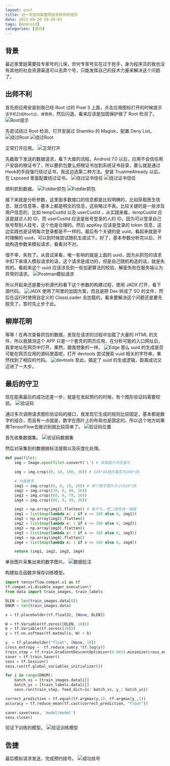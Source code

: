 ```yaml
---
layout: post
title: 记一次逆向某医院挂号软件的经历
date: 2023-09-20 19:59:03
tags: [Android]
categories: [逆向]
---
```


## 背景
最近家里娃需要挂专家号的儿保，奈何专家号实在过于抢手，身为程序员的我也没有其他的社会资源渠道可以去弄个号，只能发挥自己的技术力量来解决这个问题了。

## 出师不利
首先把应用安装到我已经 Root 过的 Pixel 3 上面，点击应用图标打开的时候提示`该手机已经Root过，请慎用`，然后闪退，看来应该是加固保护做了 Root 检测了。
![Root提示](/images/2023-09-20-01-Root%E6%97%A0%E6%B3%95%E6%89%93%E5%BC%80.png)

先尝试绕过 Root 检测，打开安装过 Shamiko 的 Magisk，配置 Deny List。
![绕过Root](/images/2023-09-20-02-Magisk%E7%BB%95%E8%BF%87Root%E6%A3%80%E6%B5%8B1.png)
![绕过Root](/images/2023-09-20-03-Magisk%E7%BB%95%E8%BF%87Root%E6%A3%80%E6%B5%8B2.png)

正常打开应用。
![正常打开](/images/2023-09-20-04-%E6%AD%A3%E5%B8%B8%E6%89%93%E5%BC%80.png)

先截取下发送的数据请求，看下大致的流程。Android 7.0 以后，应用不会信任用户安装的根证书了，所以要抓包要么把根证书加到系统证书目录，要么就是通过Hook的手段强行绕过证书，我这边选第二种方法。安装 TrustmeAlready 以后，在 Lsposed 里面配置绕过证书。
![绕过证书信任](/images/2023-09-20-05-LSPOSED%E7%BB%95%E8%BF%87%E8%AF%81%E4%B9%A6%E4%BF%A1%E4%BB%BB1.png)
![绕过证书信任](/images/2023-09-20-06-LSPOSED%E7%BB%95%E8%BF%87%E8%AF%81%E4%B9%A6%E4%BF%A1%E4%BB%BB2.png)

顺利抓到数据。
![Fiddler抓包](/images/2023-09-20-07-Fiddler%E6%8A%93%E5%8C%85.png)
![Fiddler抓包](/images/2023-09-20-08-Fiddler%E8%AF%B7%E6%B1%82%E8%AF%A6%E7%BB%86%E5%8F%82%E6%95%B0.png)

接下来就是分析参数，这里面多数接口的信息都是比较明确的，比如获取医生信息、就诊信息等，基本上都是明文的信息，这些略过不表。比较关键的是一些涉及用户信息的，比如 tempCustId 以及 userCustId ，从实践来看，tempCustId 应该是就诊人的 ID，而 userCustId 应该是账号登录的人的 ID，因为可以登录自己账号帮别人挂号，这个也是合理的。然后 appKey 应该是登录的 token 信息，这边实践也是证明每次登录都是不一样的。最后有个关键的是 uuid，看起来就是平时理解的 uuid，可以到时候尝试随机生成试下。好了，基本参数分析完以后，开始构造参数来模拟请求，看看对不对。

很不幸，失败了。从尝试来看，唯一影响的就是上面的 uuid，因为从抓包的请求中扣下来填入模拟请求的话，这个请求是成功的，但是自己随机构造的话，就是失败的。看起来这个 uuid 应该涉及到一些加密算法的校验，解密失败在服务端认为异常的请求。
![Postman模拟请求](/images/2023-09-20-09-Postman%E6%A8%A1%E6%8B%9F%E8%AF%B7%E6%B1%82%E5%A4%B1%E8%B4%A5.png)

所以开起来还是要分析源代码看下这个参数的构建过程，使用 JADX 打开，看下源代码。
![JADX](/images/2023-09-20-18-JDAX%E8%A7%A3%E6%9E%90APK.png)
使用了阿里的加固方案，而且是把 Dex 转成了 SO 的文件，然后在运行时使用自定义的 ClassLoader 去加载的，看来要解决这个问题还是要先脱壳了。暂时先止步于此。

## 柳岸花明
等等！在再次查看抓包的数据，发现在请求的过程中加载了大量的 HTML 的文件，所以我猜测这个 APP 只是一个套壳的网页应用，在分析可能的入口网址后，我拿地址在网页中打开。果然，跟我想象的一样。
![Edge](/images/2023-09-20-11-%E6%89%93%E5%BC%80Web%E9%A1%B5%E9%9D%A2.png)
那么 uuid 的生成是否可能在网页应用的源码里面呢，打开 devtools 尝试搜索 uuid 相关的字符串，果然找到了相应的代码。
![devtools](/images/2023-09-20-12-UUID%E5%85%B3%E9%94%AE%E7%94%9F%E6%88%90%E5%AF%86%E7%A0%81.png)
至此，搞定了 uuid 的生成逻辑，距离成功又迈进了一大步。

## 最后的守卫
现在距离最后的成功还差一步，就是在发起预约的时候，有个图形验证码需要校验。
![验证码](/images/2023-09-20-10-%E9%A2%84%E7%BA%A6%E9%9C%80%E8%A6%81%E9%AA%8C%E8%AF%81%E7%A0%81.png)

通过多次调用请求图形验证码的接口，我发现它生成的规则比较固定，基本都是数字的组合，而且有一点就是，数字在图片上的布局也是固定的。所以这个地方如果用TensorFlow去做识别就比较简单了。
![验证码位置](/images/2023-09-20-14-%E6%95%B0%E6%8D%AE%E6%A0%87%E6%B3%A8%E6%96%B9%E6%B3%95.png)

首先收集数据集。
![验证码数据集](/images/2023-09-20-13-%E5%9B%BE%E5%BD%A2%E9%AA%8C%E8%AF%81%E7%A0%81%E6%95%B0%E6%8D%AE%E9%9B%86.png)

然后对采集到的数据做标注提取以及灰度化处理。
```python
def paa(file):
    img = Image.open(file).convert('L') # 读取图片并灰度化

    img = img.crop((0, 10, 100, 36)) # 120*44图片裁剪为100*26

    # 分离数字
    img1 = img.crop((0, 0, 19, 26)) # 单个数字图片大小为19*26
    img2 = img.crop((30, 0, 49, 26))
    img3 = img.crop((60, 0, 79, 26))
    img4 = img.crop((80, 0, 99, 26))

    img1 = np.array(img1).flatten() # 扁平化，把二维弄成一维度
    img1 = list(map(lambda x: 1 if x <= 180 else 0, img1))
    img2 = np.array(img2).flatten()
    img2 = list(map(lambda x: 1 if x <= 180 else 0, img2))
    img3 = np.array(img3).flatten()
    img3 = list(map(lambda x: 1 if x <= 180 else 0, img3))
    img4 = np.array(img4).flatten()
    img4 = list(map(lambda x: 1 if x <= 180 else 0, img4))

    return (img1, img2, img3, img4)
```
单张图片采集出来的数字图片。
![数据批注](/images/2023-09-20-15-%E5%88%87%E5%89%B2%E7%81%B0%E5%BA%A6%E5%8C%96%E5%8D%95%E4%B8%AA%E9%AA%8C%E8%AF%81%E7%A0%81%E6%95%B0%E5%AD%97.png)

构建拟合函数并保存训练模型。
```python
import tensorflow.compat.v1 as tf
tf.compat.v1.disable_eager_execution()
from data import train_images, train_labels

DLEN = len(train_images.data[0])
DNUM = len(train_images.data)

x = tf.placeholder(tf.float32, [None, DLEN])

W = tf.Variable(tf.zeros([DLEN, 10]))
b = tf.Variable(tf.zeros([10]))
y = tf.nn.softmax(tf.matmul(x, W) + b)

y_ = tf.placeholder("float", [None, 10])
cross_entropy = -tf.reduce_sum(y_*tf.log(y))
train_step = tf.train.GradientDescentOptimizer(0.001).minimize(cross_entropy)
saver = tf.train.Saver()
sess = tf.Session()
sess.run(tf.global_variables_initializer())

for i in range(DNUM):
    batch_xs = [train_images.data[i]]
    batch_ys = [train_labels.data[i]]
    sess.run(train_step, feed_dict={x: batch_xs, y_: batch_ys})

correct_prediction = tf.equal(tf.argmax(y,1), tf.argmax(y_,1))
accuracy = tf.reduce_mean(tf.cast(correct_prediction, "float"))

saver.save(sess, 'model/model')
sess.close()
```

验证下训练的模型。
![验证训练模型](/images/2023-09-20-16-%E9%AA%8C%E8%AF%81%E7%A5%9E%E7%BB%8F%E7%BD%91%E7%BB%9C%E5%87%86%E7%A1%AE%E7%8E%87.png)

## 告捷
最后模拟请求发送，完成预约挂号。
![成功挂号](/images/2023-09-20-17-%E9%A2%84%E7%BA%A6%E6%88%90%E5%8A%9F%E7%A4%BA%E4%BE%8B.png)






